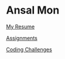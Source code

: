 # Ansal Mon

[My Resume](resume/resume.pdf)

[Assignments](assignments/)

[Coding Challenges](coding-challenges/)